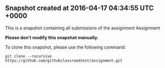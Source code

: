 ## Snapshot created at 2016-04-17 04:34:55 UTC +0000

This is a snapshot containing all submissions of the assignment Assignment 

**Please don't modify this snapshot manually.** 

To clone this snapshot, please use the following command: 
```
git clone --recursive https://github.com/githubclassroomtest/assignment.git
```
